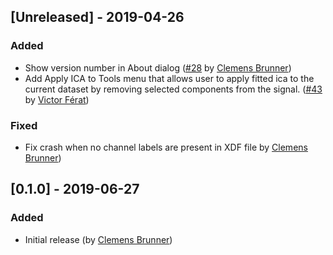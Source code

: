 ## [Unreleased] - 2019-04-26
### Added
- Show version number in About dialog ([#28](https://github.com/cbrnr/mnelab/pull/28) by [Clemens Brunner](https://github.com/cbrnr))
- Add Apply ICA to Tools menu that allows user to apply fitted ica to the current dataset by removing selected components from the signal. ([#43](https://github.com/cbrnr/mnelab/pull/43) by [Victor Férat](https://github.com/vferat))

### Fixed
- Fix crash when no channel labels are present in XDF file by [Clemens Brunner](https://github.com/cbrnr))

## [0.1.0] - 2019-06-27
### Added
- Initial release (by [Clemens Brunner](https://github.com/cbrnr))
